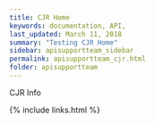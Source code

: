 ```yaml
---
title: CJR Home
keywords: documentation, API,
last_updated: March 11, 2018
summary: "Testing CJR Home"
sidebar: apisupportteam_sidebar
permalink: apisupportteam_cjr.html
folder: apisupportteam
---
```


CJR Info

{% include links.html %}
